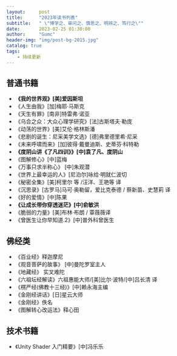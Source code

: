 ```yaml
---
layout:     post
title:      "2023年读书列表"
subtitle:   " \"博学之、审问之、慎思之、明辨之、笃行之\""
date:       2023-02-25 01:30:00
author:     "Gumc"
header-img: "img/post-bg-2015.jpg"
catalog: true
tags:
    - 持续更新
---
```

## 普通书籍

* **《我的世界观》[美]爱因斯坦**
* 《人生由我》[加]梅耶·马斯克
* 《天生有罪》[南非]特雷弗·诺亚
* 《乌合之众：大众心理学研究》[法]古斯塔夫·勒庞
* 《动荡的世界》[美]艾伦·格林斯潘
* 《悲剧的诞生：尼采美学文选》[德]弗里德里希·尼采
* 《未来呼啸而来》[加]彼得·戴曼迪斯、史蒂芬·科特勒
* **《度阴山讲《了凡四训》》[中]袁了凡、度阴山**
* 《图解修心》[中]蓝梅
* 《万事只求半称心》 [中]朱观潜
* 《世界上最幸运的人》[尼泊尔]咏给·明就仁波切
* 《秘密全集》[美]柯里尔 等 /汪洋、王艳等 译
* 《沉思录》[古罗马]马可·奥勒留，爱比克泰德 / 蔡新苗、史慧莉 译
* 《好的爱情》[中]陈果
* **《让成长带你穿透迷茫》[中]俞敏洪**
* 《脆弱的力量》[美]布林·布朗 / 覃薇薇译
* 《曾医生让你早知道.2》[中]普外科曾医生

## 佛经类

* 《百业经》释迦摩尼
* 《观音菩萨的故事》 [中]曼陀罗室主人
* 《地藏经》 实叉难陀
* 《六祖坛经解读》六祖惠能大师/[美]比尔·波特/[中]吕长清 译
* 《楞严经(佛教十三经)》[中]赖永海主编
* 《金刚经讲话》[日]星云大师
* 《金刚经》佚名
* 《图解转心改运法》释心田

## 技术书籍

* 《Unity Shader 入门精要》[中]冯乐乐
